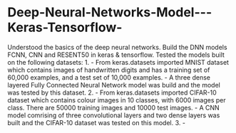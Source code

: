 # Deep-Neural-Networks-Model---Keras-Tensorflow-
Understood the basics of the deep neural networks. Build the DNN models FCNN, CNN and RESENT50 in keras & tensorflow. Tested the models built on the following datasets:
    1. - From keras.datasets imported MNIST dataset which contains images of handwritten digits and has a training set of 60,000 examples, and a test set of 10,000 examples.
       - A three dense layered Fully Connected Neural Network model was build and the model was tested by this dataset.
    2. - From keras.datasets imported CIFAR-10 dataset which contains colour images in 10 classes, with 6000 images per class. There are 50000 training images and 10000 test             images.
       - A CNN model comrising of three convolutional layers and two dense layers was built and the CIFAR-10 dataset was tested on this model.
    3. - 
